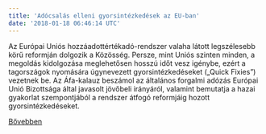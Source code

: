 ```yaml
---
title: 'Adócsalás elleni gyorsintézkedések az EU-ban'
date: '2018-01-18 06:46:14 UTC'
---
```


Az Európai Uniós hozzáadottértékadó-rendszer valaha látott legszélesebb körű reformján dolgozik a Közösség. Persze, mint Uniós szinten minden, a megoldás kidolgozása meglehetősen hosszú időt vesz igénybe, ezért a tagországok nyomására úgynevezett gyorsintézkedéseket („Quick Fixies”) vezetnek be. Az Áfa-kalauz beszámol az általános forgalmi adózás Európai Unió Bizottsága által javasolt jövőbeli irányáról, valamint bemutatja a hazai gyakorlat szempontjából a rendszer átfogó reformjáig hozott gyorsintézkedéseket.


[Bővebben](http://ift.tt/2DsOaKz)
